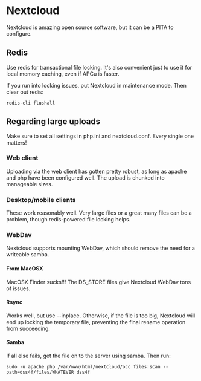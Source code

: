 # Nextcloud
Nextcloud is amazing open source software, but it can be a PITA to configure.

## Redis
Use redis for transactional file locking. It's also convenient just to use it for local memory caching, even if APCu is faster.

If you run into locking issues, put Nextcloud in maintenance mode. Then clear out redis:
```
redis-cli flushall
```

## Regarding large uploads
Make sure to set all settings in php.ini and nextcloud.conf. Every single one matters!

### Web client
Uploading via the web client has gotten pretty robust, as long as apache and php have been configured well. The upload is chunked into manageable sizes.

### Desktop/mobile clients
These work reasonably well. Very large files or a great many files can be a problem, though redis-powered file locking helps.

### WebDav
Nextcloud supports mounting WebDav, which should remove the need for a writeable samba.

#### From MacOSX
MacOSX Finder sucks!!!  The DS_STORE files give Nextcloud WebDav tons of issues.

#### Rsync
Works well, but use --inplace. Otherwise, if the file is too big, Nextcloud will end up locking the temporary file, preventing the final rename operation from succeeding.

#### Samba
If all else fails, get the file on to the server using samba. Then run:

```
sudo -u apache php /var/www/html/nextcloud/occ files:scan --path=dss4f/files/WHATEVER dss4f
```

